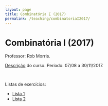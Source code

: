 ```yaml
---
layout: page
title: Combinatória I (2017)
permalink: /teaching/combinatoriaI2017/
---
```


# Combinatória I (2017)

Professor: Rob Morris.
<br>

[Descrição](https://impa.br/ensino/programas-de-formacao/mestrado-academico/disciplinas-mestrado-academico/combinatoria-i/) do curso. Período: 07/08 a 30/11/2017.

<br>

Listas de exercícios:
- [Lista 1]({{site.baseurl}}/teaching/monitoria/CombinatoriaI2017-lista1.pdf)
- [Lista 2]({{site.baseurl}}/teaching/monitoria/CombinatoriaI2017-lista2.pdf)
